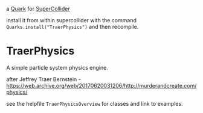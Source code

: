 a [Quark](https://supercollider-quarks.github.io/quarks/) for [SuperCollider](https://supercollider.github.io)

install it from within supercollider with the command `Quarks.install("TraerPhysics")` and then recompile.

# TraerPhysics
A simple particle system physics engine.

after Jeffrey Traer Bernstein - https://web.archive.org/web/20170620031206/http://murderandcreate.com/physics/

see the helpfile `TraerPhysicsOverview` for classes and link to examples.
